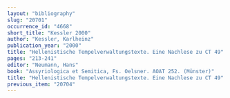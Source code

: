 ```yaml
---
layout: "bibliography"
slug: "20701"
occurrence_id: "4668"
short_title: "Kessler 2000"
author: "Kessler, Karlheinz"
publication_year: "2000"
title: "Hellenistische Tempelverwaltungstexte. Eine Nachlese zu CT 49"
pages: "213-241"
editor: "Neumann, Hans"
book: "Assyriologica et Semitica, Fs. Oelsner. AOAT 252. (Münster)"
title: "Hellenistische Tempelverwaltungstexte. Eine Nachlese zu CT 49"
previous_item: "20704"
---
```

